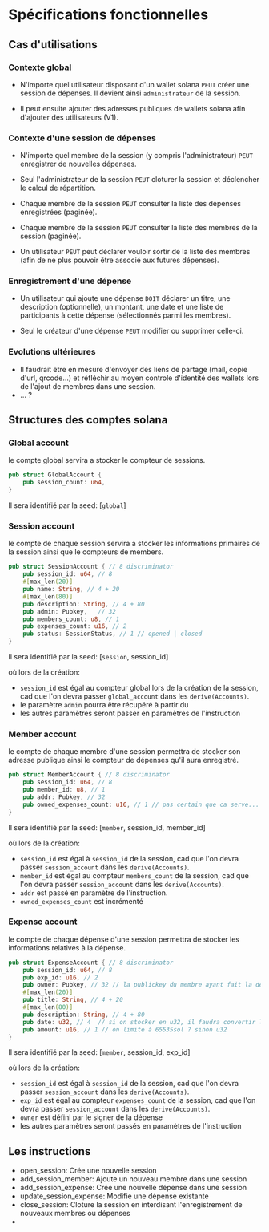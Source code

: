 # Spécifications fonctionnelles

## Cas d'utilisations

### Contexte global

- N'importe quel utilisateur disposant d'un wallet solana `PEUT` créer une session de dépenses.
  Il devient ainsi `administrateur` de la session.

- Il peut ensuite ajouter des adresses publiques de wallets solana afin d'ajouter des utilisateurs (V1).

### Contexte d'une session de dépenses

- N'importe quel membre de la session (y compris l'administrateur) `PEUT` enregistrer de nouvelles dépenses.

- Seul l'administrateur de la session `PEUT` cloturer la session et déclencher le calcul de répartition.

- Chaque membre de la session `PEUT` consulter la liste des dépenses enregistrées (paginée).

- Chaque membre de la session `PEUT` consulter la liste des membres de la session (paginée).

- Un utilisateur `PEUT` peut déclarer vouloir sortir de la liste des membres (afin de ne plus pouvoir être associé aux futures dépenses).

### Enregistrement d'une dépense

- Un utilisateur qui ajoute une dépense `DOIT` déclarer un titre, une description (optionnelle), un montant, une date et une liste de participants à cette dépense (sélectionnés parmi les membres).

- Seul le créateur d'une dépense `PEUT` modifier ou supprimer celle-ci.

### Evolutions ultérieures

- Il faudrait être en mesure d'envoyer des liens de partage (mail, copie d'url, qrcode...) et réfléchir au moyen controle d'identité des wallets lors de l'ajout de membres dans une session.
- ... ?

## Structures des comptes solana

### Global account

le compte global servira a stocker le compteur de sessions.

```rust
pub struct GlobalAccount {
    pub session_count: u64,
}
```

Il sera identifié par la seed: [`global`]

### Session account

le compte de chaque session servira a stocker les informations primaires de la session ainsi que le compteurs de members.

```rust
pub struct SessionAccount { // 8 discriminator
    pub session_id: u64, // 8
    #[max_len(20)]
    pub name: String, // 4 + 20
    #[max_len(80)]
    pub description: String, // 4 + 80
    pub admin: Pubkey,   // 32
    pub members_count: u8, // 1
    pub expenses_count: u16, // 2
    pub status: SessionStatus, // 1 // opened | closed
}
```

Il sera identifié par la seed: [`session`, session_id]

où lors de la création:

- `session_id` est égal au compteur global lors de la création de la session, cad que l'on devra passer `global_account` dans les `derive(Accounts)`.
- le paramètre `admin` pourra être récupéré à partir du
- les autres paramètres seront passer en paramètres de l'instruction

### Member account

le compte de chaque membre d'une session permettra de stocker son adresse publique ainsi le compteur de dépenses qu'il aura enregistré.

```rust
pub struct MemberAccount { // 8 discriminator
    pub session_id: u64, // 8
    pub member_id: u8, // 1
    pub addr: Pubkey, // 32
    pub owned_expenses_count: u16, // 1 // pas certain que ca serve... ?
}
```

Il sera identifié par la seed: [`member`, session_id, member_id]

où lors de la création:

- `session_id` est égal à `session_id` de la session, cad que l'on devra passer `session_account` dans les `derive(Accounts)`.
- `member_id` est égal au compteur `members_count` de la session, cad que l'on devra passer `session_account` dans les `derive(Accounts)`.
- `addr` est passé en paramètre de l'instruction.
- `owned_expenses_count` est incrémenté

### Expense account

le compte de chaque dépense d'une session permettra de stocker les informations relatives à la dépense.

```rust
pub struct ExpenseAccount { // 8 discriminator
    pub session_id: u64, // 8
    pub exp_id: u16, // 2
    pub owner: Pubkey, // 32 // la publickey du membre ayant fait la dépense
    #[max_len(20)]
    pub title: String, // 4 + 20
    #[max_len(80)]
    pub description: String, // 4 + 80
    pub date: u32, // 4  // si on stocker en u32, il faudra convertir la date en secondes, sinon utiliser u64
    pub amount: u16, // 1 // on limite à 65535sol ? sinon u32
}
```

Il sera identifié par la seed: [`member`, session_id, exp_id]

où lors de la création:

- `session_id` est égal à `session_id` de la session, cad que l'on devra passer `session_account` dans les `derive(Accounts)`.
- `exp_id` est égal au compteur `expenses_count` de la session, cad que l'on devra passer `session_account` dans les `derive(Accounts)`.
- `owner` est défini par le signer de la dépense
- les autres paramètres seront passés en paramètres de l'instruction

## Les instructions

- open_session: Crée une nouvelle session
- add_session_member: Ajoute un nouveau membre dans une session
- add_session_expense: Crée une nouvelle dépense dans une session
- update_session_expense: Modifie une dépense existante
- close_session: Cloture la session en interdisant l'enregistrement de nouveaux membres ou dépenses
-
